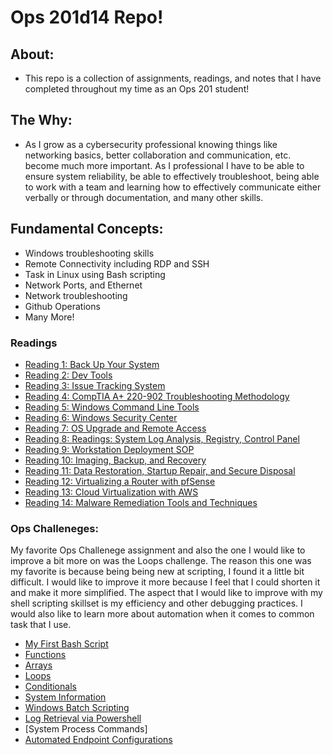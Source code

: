 # Ops 201d14 Repo!

## About: 
- This repo is a collection of assignments, readings, and notes that I have completed throughout my time as an Ops 201 student!

## The Why: 
- As I grow as a cybersecurity professional knowing things like networking basics, better collaboration and communication, etc. become much more important. As I professional I have to be able to ensure system reliability, be able to effectively troubleshoot, being able to work with a team and learning how to effectively communicate either verbally or through documentation, and many other skills.

## Fundamental Concepts:
- Windows troubleshooting skills
- Remote Connectivity including RDP and SSH
- Task in Linux using Bash scripting
- Network Ports, and Ethernet
- Network troubleshooting
- Github Operations
- Many More!

### Readings 
- [Reading 1: Back Up Your System](reading-01-backupsystem.md)
- [Reading 2: Dev Tools](reading-02-devtools.md)
- [Reading 3: Issue Tracking System](reading-03-trackingsystem.md)
- [Reading 4: CompTIA A+ 220-902 Troubleshooting Methodology](reading-04-troubleshootingmethod.md)
- [Reading 5: Windows Command Line Tools](reading-05-wincommandline.md)
- [Reading 6: Windows Security Center](reading-06-winsecuritycenter.md)
- [Reading 7: OS Upgrade and Remote Access](reading-07-osupgraderemote.md)
- [Reading 8: Readings: System Log Analysis, Registry, Control Panel](reading-08-systemlogregistrycontrol.md)
- [Reading 9: Workstation Deployment SOP](reading-09-workstationsop.md)
- [Reading 10: Imaging, Backup, and Recovery](reading-10-imagingbackuprecover.md)
- [Reading 11: Data Restoration, Startup Repair, and Secure Disposal](reading-11-datarestorerepairdispose.md)
- [Reading 12: Virtualizing a Router with pfSense](reading-12-virtualizepfsense.md)
- [Reading 13: Cloud Virtualization with AWS](reading-13-vitualizewithaws.md)
- [Reading 14: Malware Remediation Tools and Techniques](reading-14-malwareremediation.md)

### Ops Challeneges:
My favorite Ops Challenege assignment and also the one I would like to improve a bit more on was the Loops challenge. The reason this one was my favorite is because being being new at scripting, I found it a little bit difficult. I would like to improve it more because I feel that I could shorten it and make it more simplified. 
The aspect that I would like to improve with my shell scripting skillset is my efficiency and other debugging practices. I would also like to learn more about automation when it comes to common task that I use.

- [My First Bash Script](challenge2-myfirstbash.sh)
- [Functions](challenge3-functions.sh)
- [Arrays](challenge4-arrays.sh)
- [Loops](challenge5-loops.sh)
- [Conditionals](challenge6-conditionals.sh)
- [System Information](challenge7-systeminfo.sh)
- [Windows Batch Scripting](challenge8-windowsbatch.md)
- [Log Retrieval via Powershell](challenge9-powershelllog.bat)
- [System Process Commands]
- [Automated Endpoint Configurations](challenge11-autoendpointconfig.bat)
